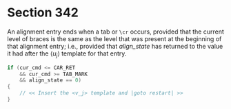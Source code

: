 # Section 342

An alignment entry ends when a tab or `\cr` occurs, provided that the current level of braces is the same as the level that was present at the beginning of that alignment entry;
i.e., provided that *align_state* has returned to the value it had after the $\langle u_j\rangle$ template for that entry.

```c << If an alignment entry has just ended, take appropriate action >>=
if (cur_cmd <= CAR_RET
    && cur_cmd >= TAB_MARK
    && align_state == 0)
{
    // << Insert the <v_j> template and |goto restart| >>
}
```
